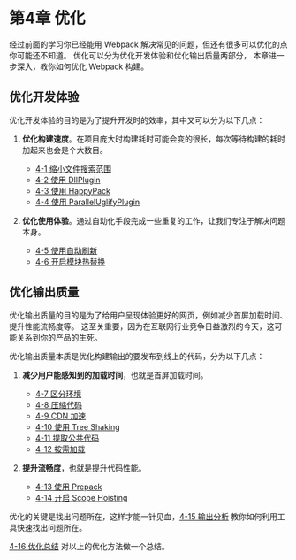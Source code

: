 # 第4章 优化

经过前面的学习你已经能用 Webpack 解决常见的问题，但还有很多可以优化的点你可能还不知道。 优化可以分为优化开发体验和优化输出质量两部分， 本章进一步深入，教你如何优化 Webpack 构建。

## 优化开发体验

优化开发体验的目的是为了提升开发时的效率，其中又可以分为以下几点：

1.  **优化构建速度**。在项目庞大时构建耗时可能会变的很长，每次等待构建的耗时加起来也会是个大数目。

    *   [4-1 缩小文件搜索范围](./quarter4-1.html)
    *   [4-2 使用 DllPlugin](./quarter4-2.html)
    *   [4-3 使用 HappyPack](./quarter4-3.html)
    *   [4-4 使用 ParallelUglifyPlugin](./quarter4-4.html)
2.  **优化使用体验**。通过自动化手段完成一些重复的工作，让我们专注于解决问题本身。

    *   [4-5 使用自动刷新](./quarter4-5.html)
    *   [4-6 开启模块热替换](./quarter4-6.html)

## 优化输出质量

优化输出质量的目的是为了给用户呈现体验更好的网页，例如减少首屏加载时间、提升性能流畅度等。 这至关重要，因为在互联网行业竞争日益激烈的今天，这可能关系到你的产品的生死。

优化输出质量本质是优化构建输出的要发布到线上的代码，分为以下几点：

1.  **减少用户能感知到的加载时间**，也就是首屏加载时间。

    *   [4-7 区分环境](./quarter4-7.html)
    *   [4-8 压缩代码](./quarter4-8.html)
    *   [4-9 CDN 加速](./quarter4-9.html)
    *   [4-10 使用 Tree Shaking](./quarter4-10.html)
    *   [4-11 提取公共代码](./quarter4-11.html)
    *   [4-12 按需加载](./quarter4-12.html)
2.  **提升流畅度**，也就是提升代码性能。

    *   [4-13 使用 Prepack](./quarter4-13.html)
    *   [4-14 开启 Scope Hoisting](./quarter4-14.html)

优化的关键是找出问题所在，这样才能一针见血，[4-15 输出分析](./quarter4-15.html) 教你如何利用工具快速找出问题所在。

[4-16 优化总结](./quarter4-16.html) 对以上的优化方法做一个总结。
